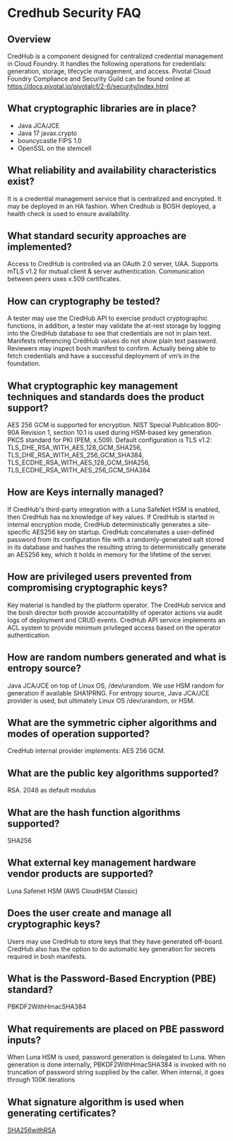 # Credhub Security FAQ

## Overview

CredHub is a component designed for centralized credential management in Cloud Foundry. It handles the following operations for credentials: generation, storage, lifecycle management, and access.  Pivotal Cloud Foundry Compliance and Security Guild can be found online at  https://docs.pivotal.io/pivotalcf/2-6/security/index.html

## What cryptographic libraries are in place?

* Java JCA/JCE
* Java 17 javax.crypto
* bouncycastle FIPS 1.0
* OpenSSL on the stemcell

## What reliability and availability characteristics exist?

It is a credential management service that is centralized and encrypted.  It may be deployed in an HA fashion. When Credhub is BOSH deployed, a health check is used to ensure availability.

## What standard security approaches are implemented?

Access to CredHub is controlled via an OAuth 2.0 server, UAA.  Supports mTLS v1.2 for mutual client & server authentication. Communication between peers uses x.509 certificates.

## How can cryptography be tested?

A tester may use the CredHub API to exercise product cryptographic functions, in addition, a tester may validate the at-rest storage by logging into the CredHub database to see that credentials are not in plain text. Manifests referencing CredHub values do not show plain text password. Reviewers may inspect bosh manifest to confirm.  Actually being able to fetch credentials and have a successful deployment of vm’s in the foundation.

## What cryptographic key management techniques and standards does the product support?

AES 256 GCM is supported for encryption.  NIST Special Publication 800-90A Revision 1, section 10.1 is used during HSM-based key generation.  PKCS standard for PKI (PEM, x.509).  Default configuration is TLS v1.2: TLS_DHE_RSA_WITH_AES_128_GCM_SHA256, TLS_DHE_RSA_WITH_AES_256_GCM_SHA384, TLS_ECDHE_RSA_WITH_AES_128_GCM_SHA256, TLS_ECDHE_RSA_WITH_AES_256_GCM_SHA384

## How are Keys internally managed?

If CredHub's third-party integration with a Luna SafeNet HSM is enabled, then CredHub has no knowledge of key values.  If CredHub is started in internal encryption mode, CredHub deterministically generates a site-specific AES256 key on startup. CredHub concatenates a user-defined password from its configuration file with a randomly-generated salt stored in its database and hashes the resulting string to deterministically generate an AES256 key, which it holds in memory for the lifetime of the server.

## How are privileged users prevented from compromising cryptographic keys?

Key material is handled by the platform operator. The CredHub service and the bosh director both provide accountability of operator actions via audit logs of deployment and CRUD events.  CredHub API service implements an ACL system to provide minimum privileged access based on the operator authentication.

## How are random numbers generated and what is entropy source?

Java JCA/JCE on top of Linux OS, /dev/urandom.  We use HSM random for generation if available SHA1PRNG. For entropy source, Java JCA/JCE provider is used, but ultimately Linux OS /dev/urandom, or HSM.

## What are the symmetric cipher algorithms and modes of operation supported?

CredHub internal provider implements:  AES 256 GCM.

## What are the public key algorithms supported?

RSA.  2048 as default modulus

## What are the hash function algorithms supported?

SHA256

## What external key management hardware vendor products are supported?

Luna Safenet HSM (AWS CloudHSM Classic)

## Does the user create and manage all cryptographic keys?

Users may use CredHub to store keys that they have generated off-board.  CredHub also has the option to do automatic key generation for secrets required in bosh manifests.

## What is the Password-Based Encryption (PBE) standard?

PBKDF2WithHmacSHA384

## What requirements are placed on PBE password inputs?

When Luna HSM is used, password generation is delegated to Luna.  When generation is done internally,  PBKDF2WithHmacSHA384 is invoked with no truncation of password string supplied by the caller.   When internal, it goes through 100K iterations

## What signature algorithm is used when generating certificates?

[SHA256withRSA](https://github.com/cloudfoundry-incubator/credhub/blob/master/components/encryption/src/main/java/org/cloudfoundry/credhub/config/BouncyCastleProviderConfiguration.java#L23)
